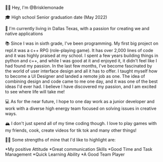 👋🏾 Hey, I'm @Brisklemonade

🎓 High school Senior graduation date (May 2022)

🌇 I'm currently living in Dallas Texas, with a passion for creating we and native applications

📚 Since I was in sixth grade, I've been programming. My first big project on repl.it was a c++ RPG (role-playing game). It has over 2,000 lines of code and it was highly praised at my school. I spent a few years building things in python and c++, and while I was good at it and enjoyed it, it didn't feel like I had found my passion. In the last few months, I've become fascinated by the world of user interface design and all it has to offer. I taught myself how to become a UI Designer and landed a remote job as one. The idea of combining design and code came to me one day, and it was one of the best ideas I'd ever had. I believe I have discovered my passion, and I am excited to see where life will take me!

💻 As for the near future, I hope to one day work as a junior developer and work with a diverse high energy team focused on solving issues in creative ways.

🏔 I don't just spend all of my time coding though. I love to play games with my friends, cook, create videos for tik tok and many other things!

💪🏽 Some strengths of mine that I'd like to highlight are:

*My positive Attitude
*Great communication Skills
*Good Time and Task Management
*Quick Learning Ability
*A Good Team Player

